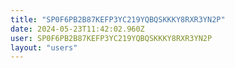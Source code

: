 ```yaml
---
title: "SP0F6PB2B87KEFP3YC219YQBQSKKKY8RXR3YN2P"
date: 2024-05-23T11:42:02.960Z
user: SP0F6PB2B87KEFP3YC219YQBQSKKKY8RXR3YN2P
layout: "users"
---
```

    